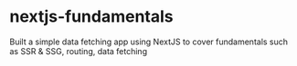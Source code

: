 # nextjs-fundamentals

Built a simple data fetching app using NextJS to cover fundamentals such as SSR & SSG, routing, data fetching
